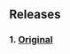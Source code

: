 ## Releases
### 1. [Original](https://github.com/DevilDipan/bootlogo_samsung_j7xlte/releases/download/v3/original.zip)
